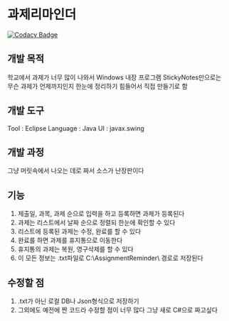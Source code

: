과제리마인더
===========

[![Codacy Badge](https://api.codacy.com/project/badge/Grade/7479a1d2af2b41f58f4c24a868fffd15)](https://app.codacy.com/app/normal111/AssignmentReminder?utm_source=github.com&utm_medium=referral&utm_content=normal111/AssignmentReminder&utm_campaign=Badge_Grade_Dashboard)

## 개발 목적
학교에서 과제가 너무 많이 나와서 Windows 내장 프로그램 StickyNotes만으로는  
무슨 과제가 언제까지인지 한눈에 정리하기 힘들어서 직접 만들기로 함
## 개발 도구
Tool : Eclipse
Language : Java
UI : javax.swing
## 개발 과정
그냥 머릿속에서 나오는 데로 짜서
소스가 난장판이다
## 기능
1. 제출일, 과목, 과제 순으로 입력을 하고 등록하면 과제가 등록된다
2. 과제는 리스트에서 날짜 순으로 정렬되 한눈에 확인할 수 있다
3. 리스트에 등록된 과제는 수정, 완료를 할 수 있다
4. 완료를 하면 과제를 휴지통으로 이동한다
5. 휴지통의 과제는 복원, 영구삭제를 할 수 있다
6. 이 모든 정보는 .txt파일로 C:\AssignmentReminder\ 경로로 저장된다
## 수정할 점
1. .txt가 아닌 로컬 DB나 Json형식으로 저장하기
2. 그외에도 예전에 짠 코드라 수정할 점이 너무 많다 그냥 새로 C#으로 짜고싶다
